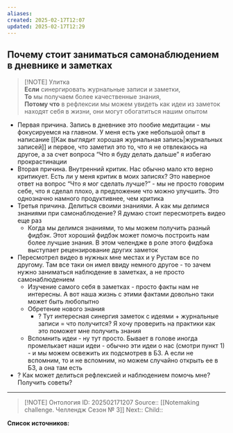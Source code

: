 ```yaml
---
aliases: 
created: 2025-02-17T12:07
updated: 2025-02-17T12:29
---
```

## Почему стоит заниматься самонаблюдением в дневнике и заметках

> [!NOTE] Улитка  
> **Если** синергировать журнальные записи и заметки,  
> **То** мы получаем более качественные знания,  
> **Потому что** в рефлексии мы можем увидеть как идеи из заметок находят себя в жизни, они могут обогатиться нашим опытом

- Первая причина. Запись в дневнике это пообие медитации - мы фокусируемся на главном. У меня есть уже небольшой опыт в написание [[Как выглядит хорошая журнальная запись|журнальных записей]] и первое, что заметил это то, что я не отвлекаюсь на другое, а за счет вопроса “Что я буду делать дальше” я избегаю прокрастинации
- Вторая причина. Внутренний критик. Нас обычно мало кто верно критикует. Есть ли у меня критик в моих записях? Это наверное ответ на вопрос “Что я мог сделать лучше?” - мы не просто говорим себе, что я сделал плохо, а предложение что можно улучшить. Это однозначно намного продуктивнее, чем критика
- Третья причина. Делиться своими знаниями. А как мы делимся знаниями при самонаблюдение? Я думаю стоит пересмотреть видео еще раз
	- Когда мы делимся знаниями, то мы можем получить разный фидбэк. Этот хороший фидбэк может помочь построить нам более лучшие знания. В этом челендже в роле этого фидбэка выступает рецензирование других заметок
- Пересмотрел видео в нужных мне местах и у Рустам все по другому. Там все таки он имел ввиду немного другое - то зачем нужно заниматься наблюдение в заметках, а не просто самонаблюдением
	- Изучение самого себя в заметках - просто факты нам не интересны. А вот наша жизнь с этими фактами довольно таки может быть любопытно
	- Обретение нового знания
		- ? Тут интересная синергия заметок с идеями + журнальные записи = что получится? Я хочу проверить на практики как это поможет мне получить знания
	- Вспомнить идеи - ну тут просто. Бывает в голове иногда промелькает наши идеи - обычно эти идеи о нас (смотри пункт 1) - и мы можем освежить их подсмотрев в БЗ. А если не вспомним, то и не вспомним, но можем случайно открыть ее в БЗ, а она там есть
- ? Как может делиться рефлексией и наблюдением помочь мне? Получить советы? 

***


> [!NOTE] Онтология
> ID: 202502171207
> Source:: [[Notemaking challenge. Челлендж Сезон № 3]]
> Next::
> Child::


**Список источников:**
